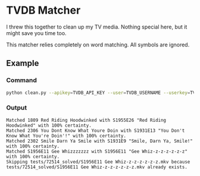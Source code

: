 # TVDB Matcher

I threw this together to clean up my TV media. Nothing special here, but it might save you time too.

This matcher relies completely on word matching. All symbols are ignored.


## Example

### Command
```bash
python clean.py --apikey=TVDB_API_KEY --user=TVDB_USERNAME --userkey=TVDB_USER_KEY --showid=TVDB_SHOW_ID /path/to/your/media
```

### Output
```
Matched 1809 Red Riding Hoodwinked with S1955E26 "Red Riding Hoodwinked" with 100% certainty.
Matched 2306 You Dont Know What Youre Doin with S1931E13 "You Don't Know What You're Doin'!" with 100% certainty.
Matched 2302 Smile Darn Ya Smile with S1931E9 "Smile, Darn Ya, Smile!" with 100% certainty.
Matched S1956E11 Gee Whizzzzzzz with S1956E11 "Gee Whiz-z-z-z-z-z-z" with 100% certainty.
Skipping tests/72514_solved/S1956E11 Gee Whiz-z-z-z-z-z-z.mkv because tests/72514_solved/S1956E11 Gee Whiz-z-z-z-z-z-z.mkv already exists.
```
